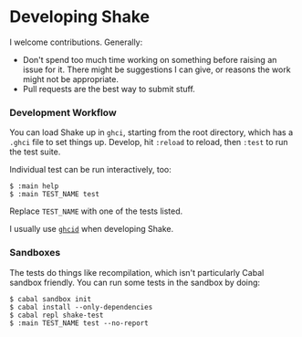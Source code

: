 # Developing Shake

I welcome contributions. Generally:

* Don't spend too much time working on something before raising an issue for it. There might be suggestions I can give, or reasons the work might not be appropriate.
* Pull requests are the best way to submit stuff.

### Development Workflow

You can load Shake up in `ghci`, starting from the root directory, which has a `.ghci` file to set things up. Develop, hit `:reload` to reload, then `:test` to run the test suite.

Individual test can be run interactively, too:

    $ :main help
    $ :main TEST_NAME test

Replace `TEST_NAME` with one of the tests listed.

I usually use [`ghcid`](https://github.com/ndmitchell/ghcid#readme) when developing Shake.

### Sandboxes

The tests do things like recompilation, which isn't particularly Cabal sandbox friendly. You can run some tests in the sandbox by doing:

    $ cabal sandbox init
    $ cabal install --only-dependencies
    $ cabal repl shake-test
    $ :main TEST_NAME test --no-report
